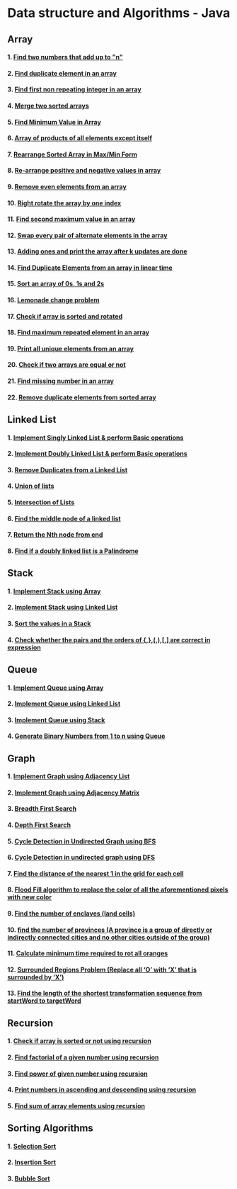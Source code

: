 # Data structure and Algorithms - Java

## Array
#### 1. [Find two numbers that add up to "n"](https://github.com/Sneha2405/java-data-structure-algo/blob/main/src/Arrays/CheckSumOfTwoNumbers.java)
#### 2. [Find duplicate element in an array](https://github.com/Sneha2405/java-data-structure-algo/blob/main/src/Arrays/FindDuplicateElement.java)
#### 3. [Find first non repeating integer in an array](https://github.com/Sneha2405/java-data-structure-algo/blob/main/src/Arrays/FirstNonRepeatingInteger.java)
#### 4. [Merge two sorted arrays](https://github.com/Sneha2405/java-data-structure-algo/blob/main/src/Arrays/MergeSortedArrays.java)
#### 5. [Find Minimum Value in Array](https://github.com/Sneha2405/java-data-structure-algo/blob/main/src/Arrays/MininumElementOfAnArray.java)
#### 6. [Array of products of all elements except itself](https://github.com/Sneha2405/java-data-structure-algo/blob/main/src/Arrays/ProductOfAllElements.java)
#### 7. [Rearrange Sorted Array in Max/Min Form](https://github.com/Sneha2405/java-data-structure-algo/blob/main/src/Arrays/RearrangeInMaxMin.java)
#### 8. [Re-arrange positive and negative values in array](https://github.com/Sneha2405/java-data-structure-algo/blob/main/src/Arrays/RearrangePositiveNagativeValues.java)
#### 9. [Remove even elements from an array](https://github.com/Sneha2405/java-data-structure-algo/blob/main/src/Arrays/RemoveEvenElements.java)
#### 10. [Right rotate the array by one index](https://github.com/Sneha2405/java-data-structure-algo/blob/main/src/Arrays/RightRotateByOneIndex.java)
#### 11. [Find second maximum value in an array](https://github.com/Sneha2405/java-data-structure-algo/blob/main/src/Arrays/SecondMaximumValue.java)
#### 12. [Swap every pair of alternate elements in the array](https://github.com/Sneha2405/java-data-structure-algo/blob/main/src/Arrays/SwapAlternateElements.java)
#### 13. [Adding ones and print the array after k updates are done](https://github.com/Sneha2405/java-data-structure-algo/blob/main/src/Arrays/AddingOnes.java)
#### 14. [Find Duplicate Elements from an array in linear time](https://github.com/Sneha2405/java-data-structure-algo/blob/main/src/Arrays/FindDuplicateElementsInLinearTime.java)
#### 15. [Sort an array of 0s, 1s and 2s](https://github.com/Sneha2405/java-data-structure-algo/blob/main/src/Arrays/SortArrayOf_012.java)
#### 16. [Lemonade change problem](https://github.com/Sneha2405/java-data-structure-algo/blob/main/src/Arrays/LemonadeChange.java)
#### 17. [Check if array is sorted and rotated](https://github.com/Sneha2405/java-data-structure-algo/blob/main/src/Arrays/IsSortedAndRotatedArray.java)
#### 18. [Find maximum repeated element in an array](https://github.com/Sneha2405/java-data-structure-algo/blob/main/src/Arrays/FindMaximumRepeatedElement.java)
#### 19. [Print all unique elements from an array](https://github.com/Sneha2405/java-data-structure-algo/blob/main/src/Arrays/FindAllUniqueElements.java)
#### 20. [Check if two arrays are equal or not](https://github.com/Sneha2405/java-data-structure-algo/blob/main/src/Arrays/CheckTwoArraysEqualOrNot.java)
#### 21. [Find missing number in an array](https://github.com/Sneha2405/java-data-structure-algo/blob/main/src/Arrays/MissingNumber.java)
#### 22. [Remove duplicate elements from sorted array](https://github.com/Sneha2405/java-data-structure-algo/blob/main/src/Arrays/RemoveDuplicatesFromSortedArray.java)

## Linked List
#### 1. [Implement Singly Linked List & perform Basic operations](https://github.com/Sneha2405/java-data-structure-algo/blob/main/src/LinkedList/SinglyLinkedList.java)
#### 2. [Implement Doubly Linked List & perform Basic operations](https://github.com/Sneha2405/java-data-structure-algo/blob/main/src/LinkedList/DoublyLinkedList.java)
#### 3. [Remove Duplicates from a Linked List](https://github.com/Sneha2405/java-data-structure-algo/blob/main/src/LinkedList/RemoveDuplicates.java)
#### 4. [Union of lists](https://github.com/Sneha2405/java-data-structure-algo/blob/main/src/LinkedList/UnionOfLinkedList.java)
#### 5. [Intersection of Lists](https://github.com/Sneha2405/java-data-structure-algo/blob/main/src/LinkedList/IntersectionOfLinkedList.java)
#### 6. [Find the middle node of a linked list](https://github.com/Sneha2405/java-data-structure-algo/blob/main/src/LinkedList/MiddleNodeOfLinkedList.java)
#### 7. [Return the Nth node from end](https://github.com/Sneha2405/java-data-structure-algo/blob/main/src/LinkedList/NthElementFromEnd.java)
#### 8. [Find if a doubly linked list is a Palindrome](https://github.com/Sneha2405/java-data-structure-algo/blob/main/src/LinkedList/PalindromDoublyLinkedList.java)

## Stack
#### 1. [Implement Stack using Array](https://github.com/Sneha2405/java-data-structure-algo/blob/main/src/Stack/Stack.java)
#### 2. [Implement Stack using Linked List](https://github.com/Sneha2405/java-data-structure-algo/blob/main/src/Stack/StackUsingLinkedList.java)
#### 3. [Sort the values in a Stack](https://github.com/Sneha2405/java-data-structure-algo/blob/main/src/Stack/SortStackValues.java)
#### 4. [Check whether the pairs and the orders of {,},(,),[,] are correct in expression](https://github.com/Sneha2405/java-data-structure-algo/blob/main/src/Stack/ParenthesisChecker.java)

## Queue
#### 1. [Implement Queue using Array](https://github.com/Sneha2405/java-data-structure-algo/blob/main/src/Queue/QueueUsingArray.java)
#### 2. [Implement Queue using Linked List](https://github.com/Sneha2405/java-data-structure-algo/blob/main/src/Queue/QueueUsingLinkedList.java)
#### 3. [Implement Queue using Stack](https://github.com/Sneha2405/java-data-structure-algo/blob/main/src/Queue/QueueUsingStack.java)
#### 4. [Generate Binary Numbers from 1 to n using Queue](https://github.com/Sneha2405/java-data-structure-algo/blob/main/src/Queue/BinaryNumberUsingQueue.java)

## Graph
#### 1. [Implement Graph using Adjacency List](https://github.com/Sneha2405/java-data-structure-algo/blob/main/src/Graph/GraphUsingAdjacencyList.java)
#### 2. [Implement Graph using Adjacency Matrix](https://github.com/Sneha2405/java-data-structure-algo/blob/main/src/Graph/GraphUsingAdjacencyMatrix.java)
#### 3. [Breadth First Search](https://github.com/Sneha2405/java-data-structure-algo/blob/main/src/Graph/BreadthFirstSearch.java)
#### 4. [Depth First Search](https://github.com/Sneha2405/java-data-structure-algo/blob/main/src/Graph/DepthFirstSearch.java)
#### 5. [Cycle Detection in Undirected Graph using BFS](https://github.com/Sneha2405/java-data-structure-algo/blob/main/src/Graph/CycleDetectionInUndirectedGraphUsingBfs.java)
#### 6. [Cycle Detection in undirected graph using DFS](https://github.com/Sneha2405/java-data-structure-algo/blob/main/src/Graph/CycleDetectionInUndirectedGraphUsingDfs.java)
#### 7. [Find the distance of the nearest 1 in the grid for each cell](https://github.com/Sneha2405/java-data-structure-algo/blob/main/src/Graph/DistanceOfNearestCellHaving1.java)
#### 8. [Flood Fill algorithm to replace the color of all the aforementioned pixels with new color](https://github.com/Sneha2405/java-data-structure-algo/blob/main/src/Graph/FloodFill.java)
#### 9. [Find the number of enclaves (land cells)](https://github.com/Sneha2405/java-data-structure-algo/blob/main/src/Graph/NumberOfEnclaves.java)
#### 10. [find the number of provinces (A province is a group of directly or indirectly connected cities and no other cities outside of the group)](https://github.com/Sneha2405/java-data-structure-algo/blob/main/src/Graph/NumberOfProvinces.java)
#### 11. [Calculate minimum time required to rot all oranges](https://github.com/Sneha2405/java-data-structure-algo/blob/main/src/Graph/RottenOranges.java)
#### 12. [Surrounded Regions Problem (Replace all ‘O’ with ‘X’ that is surrounded by ‘X’)](https://github.com/Sneha2405/java-data-structure-algo/blob/main/src/Graph/SurroundedRegions.java)
#### 13. [Find the length of the shortest transformation sequence from startWord to targetWord](https://github.com/Sneha2405/java-data-structure-algo/blob/main/src/Graph/WorldLadderLength.java)

## Recursion
#### 1. [Check if array is sorted or not using recursion](https://github.com/Sneha2405/java-data-structure-algo/blob/main/src/Recursion/CheckSortedArray.java)
#### 2. [Find factorial of a given number using recursion](https://github.com/Sneha2405/java-data-structure-algo/blob/main/src/Recursion/FindFactorial.java)
#### 3. [Find power of given number using recursion](https://github.com/Sneha2405/java-data-structure-algo/blob/main/src/Recursion/FindPower.java)
#### 4. [Print numbers in ascending and descending using recursion](https://github.com/Sneha2405/java-data-structure-algo/blob/main/src/Recursion/PrintNumbers.java)
#### 5. [Find sum of array elements using recursion](https://github.com/Sneha2405/java-data-structure-algo/blob/main/src/Recursion/SumOfArrayElements.java)

## Sorting Algorithms
#### 1. [Selection Sort](https://github.com/Sneha2405/java-data-structure-algo/blob/main/src/SortingAlgorithms/SelectionSort.java)
#### 2. [Insertion Sort](https://github.com/Sneha2405/java-data-structure-algo/blob/main/src/SortingAlgorithms/InsertionSort.java)
#### 3. [Bubble Sort](https://github.com/Sneha2405/java-data-structure-algo/blob/main/src/SortingAlgorithms/BubbleSort.java)
